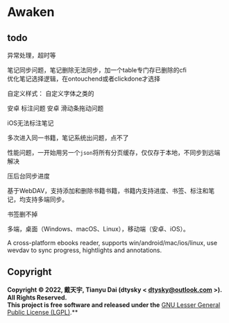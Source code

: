 # Awaken

## todo

异常处理，超时等

笔记同步问题，笔记删除无法同步，加一个table专门存已删除的cfi  
优化笔记选择逻辑，在ontouchend或者clickdone才选择

自定义样式：
自定义字体之类的

安卓 标注问题
安卓 滑动条拖动问题

iOS无法标注笔记

多次进入同一书籍，笔记系统出问题，点不了

性能问题，一开始用另一个`json`将所有分页缓存，仅仅存于本地，不同步到远端 解决

压后台同步进度

基于WebDAV，支持添加和删除书籍书籍，书籍内支持进度、书签、标注和笔记，均支持多端同步。

书签删不掉

多端，桌面（Windows、macOS、Linux），移动端（安卓、iOS）。

A cross-platform ebooks reader, supports win/android/mac/ios/linux, use wevdav to sync progress, hightlights and annotations.

## Copyright
**Copyright © 2022, 戴天宇, Tianyu Dai (dtysky < dtysky@outlook.com >). All Rights Reserved.**  
**This project is free software and released under the** [GNU Lesser General Public License (LGPL)](https://www.gnu.org/licenses/lgpl-3.0.en.html).**
